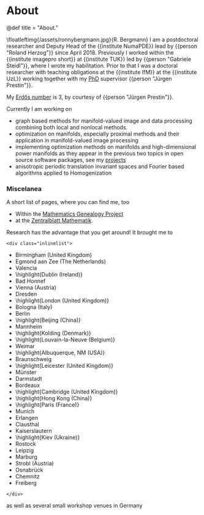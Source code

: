# About

@def title = "About."

\floatleftimg{/assets/ronnybergmann.jpg}{R. Bergmann}
I am a postdoctoral researcher and Deputy Head of the
{{institute NumaPDE}} lead by {{person "Roland Herzog"}}
since April 2018. Previously I worked within the {{institute imagepro short}}
at {{institute TUK}}
led by {{person "Gabriele Steidl"}}, where I wrote my habilitation.
Prior to that I was a doctoral researcher with teaching obligations
at the {{institute IfM}} at the {{institute UzL}}
working together with my [PhD](http://localhost:8000/publications/index.html#Bergmann-2013-1) supervisor {{person "Jürgen Prestin"}}.

My [Erd&#337;s number](https://oakland.edu/enp/) is 3, by courtesy of {{person "Jürgen Prestin"}}.

Currently I am working on
* graph based methods for manifold-valued image and data processing combining both local and nonlocal methods.
* optimization on manifolds, especially proximal methods and their application in manifold-valued image processing
* implementing optimization methods on manifolds and high-dimensional power manifolds as they appear in the previous two topics in open source software packages, see my [projects](projects/index.html)
* anisotropic periodic translation invariant spaces and Fourier based algorithms applied to Homogenization

### Miscelanea
A short list of pages, where you can find me, too
* Within the [Mathematics Genealogy Project](https://www.genealogy.math.ndsu.nodak.edu/id.php?id=180383)
* at the [Zentralblatt Mathematik](https://zbmath.org/authors/?s=0&q=Bergmann%2C+Ronny).

Research has the advantage that you get around! It brought me to

~~~
<div class="inlinelist">
~~~
* Birmingham (United Kingdom)
* Egmond aan Zee (The Netherlands)
* Valencia
* \highlight{Dublin (Ireland)}
* Bad Honnef
* Vienna (Austria)
* Dresden
* \highlight{London (United Kingdom)}
* Bologna (Italy)
* Berlin
* \highlight{Beijing (China)}
* Mannheim
* \highlight{Kolding (Denmark)}
* \highlight{Louvain-la-Neuve (Belgium)}
* Weimar
* \highlight{Albuquerque, NM (USA)}
* Braunschweig
* \highlight{Leicester (United Kingdom)}
* Münster
* Darmstadt
* Bordeaux
* \highlight{Cambridge (United Kingdom)}
* \highlight{Hong Kong (China)}
* \highlight{Paris (France)}
* Munich
* Erlangen
* Clausthal
* Kaiserslautern
* \highlight{Kiev (Ukraine)}
* Rostock
* Leipzig
* Marburg
* Strobl (Austria)
* Osnabrück
* Chemnitz
* Freiberg

~~~
</div>
~~~
as well as several small workshop venues in Germany
